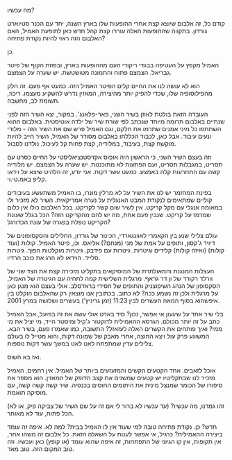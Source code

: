 מה עכשיו? 

קודם כל, זה אלבום שיוצא קצת אחרי ההופעות שלו בארץ השנה, יחד עם הכנר סטיוארט גורדון. בתקווה שההופעות האלה עוררו קצת קהל חדש כאן לתופעת האמיל, האם האלבום הזה ראוי להיות נקודת פתיחה? 

כן. 

האמיל מקפץ על העטיפה בבגדי ריקודי העם מההופעות בארץ, ובפוזת הקוף של פיטר גבריאל. הצמצם פתוח והתמונה מטושטשת. יש שערה על הצמצם. 

הוא לא עושה לנו את החיים קלים הפיטר האמיל הזה. כמעט אף פעם. זה חלק מהפילוסופיה שלו, שכדי להפיק יותר מהיצירה, המאזין נדרש להשקיע מעצמו. ריכוז, תשומת לב, מחשבה. 

העובדה הזאת בולטת לאוזן בשיר השני, פאר-פלאנג'. במקור, יצא השיר הזה לפני שנתיים באלבום תרומה מיוחד שנכתב לפי שורת שיר של ילדה אוטיסטית. באלבום ההוא השתתפו כל מיני אמנים שתרמו את חלקם, וגם האמיל פרש שם את השיר הזה - מלודי ונעים עיבוד. אבל כאן, לכבוד הכללתו באלבום מסודר של האמיל, השיר חייב להיות מוקשח קצת, בעיבוד, במלודיה, קצת פחות קל לעיכול. נולדנו לסבול. 

וזה בעצם השיר השני, כי הראשון היה אופוס אקזיסטנציאליסטי על החיים כסרט עם תסריט, במגבלות תסריט, ועם הפתעות לא מתוכננות. יש שערה על הצמצם. יש מלודיה קשה עם התחרעות קלה באמצע. כמעט עשר דקות. אני יודע, זה הלהיט שיצא על וידאו קליפ באמ.טי.וי. 

בפינת המחזמר יש לנו את השיר על *לא* מרלין מונרו, בו האמיל משתעשע בעיבודים קוליים שמתאימים לנקודת המבט האנגלית על נערה אמריקאית. השיר לא מזכיר ולו במאומה אנגלי עם מקל קריקט. אין לשיר שום קשר לקריקט. בכל האלבום כולו אין כלום שמרמז על קריקט. שנבין פעם אחת, מה יש להם מהקריקט הזה? הכל בגלל שעונת הקריקט נופלת בפגרה של עונת הכדורגל? 

עולם צלילי שנע בין הקאמרי לאוונגארדי, הכינור של גורדון, החלילים והסקסופונים של דיויד ג'קסון, ותופים על אמת של מני (מנחם?) אליאס. וכן, פיטר האמיל. קולות (ועוד קולות) (ואיזה קולות) קלידים וגיטרות. גיטרות עם פידבק. גיטרות מוקלטות הפוך. גיטרות סלייד. הוידאו לא הרג את כוכב הרדיו. 

העצלות המנגנת והמאולתרת של המוסיקאים בתקליט מזכירה קצת את הצד שני של וורלד רקורד של ון דר גראף. מרגלית השלישית קמה לתחיה עם הגיטרה של האמיל, הסקסופון של הנהג השיפוצניק והתופים של חסידי בראדסלב. אולי בעצם הוא מנגן כאן על מרגלית ולכן זה נשמע ככה? לא כתוב. בכתובין אנו מוצאין רק שהאלבום הוקלט בין איפשהוא בסוף המאה העשרים לבין 11:23 (זמן גריניץ') בעשרים ושלושה במרץ 2001. 

בלי שיר אחד על שיגעון אי אפשר, נכון? סיד בארט אולי עשה את זה בפועל, אבל האמיל כתב על זה יותר מכולם. הגרסא ההאמילית לדוקטור ג'קיל ומיסטר הייד, מי יציל את מי ממי? ואיך פותחים את הקשרים האלה לעזאזל? התשובה, כמו שאמרו פעם, בשיר הבא. המשוגע פרק עול ויצא החוצה, אחרי מאבק של שמונה דקות, והוא מטייל לו בעולם צלילים עדין שמתפתח לאט לאט במשך עשר דקות נוספות. 

ואז בא השוס. 

אוכל לזאבים. אחד הקטעים הקשים והמזעזעים ביותר של האמיל. אין רחמים. האמיל מזכיר לנו שבתקליטיו יש קטעים שמשנים את קצב הדופק של המאזין. הוא מספר את סיפורו של הכומר שמנצל מינית את היתומים החוסים בכנסיה. שיר קשה קשה קשה, עם מוסיקה תואמת. 

זהו גמרנו, מה עכשיו? (עד עכשיו לא ברור לי אם זה על שם השיר של צביקה פיק, או לא) הכל פתוח, עוד לא מאוחר. 

חדש? כן. נקודת פתיחה טובה למי שעוד אין לו האמיל בבית? למה לא. איפה זה עומד ביצירה ההאמילית? כרגיל, אי אפשר לענות על השאלה הזאת. כל אלבום זה משהו אחר, אין תקופות, אין קו הגיוני של התפתחות, זה איפה שהוא עומד (או קופץ) כאן ועכשיו. וזה טוב המקום הזה. טוב מאד.
